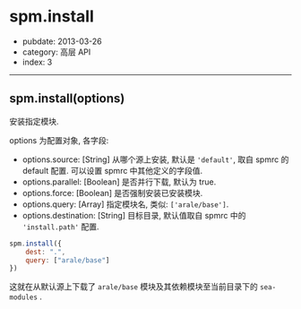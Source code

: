 # spm.install

- pubdate: 2013-03-26
- category: 高层 API
- index: 3

-----------

## spm.install(options)

安装指定模块.

options 为配置对象, 各字段:

- options.source: [String] 从哪个源上安装, 默认是 `'default'`, 取自 spmrc 的 default 配置. 可以设置 spmrc 中其他定义的字段值.
- options.parallel: [Boolean] 是否并行下载, 默认为 true.
- options.force: [Boolean] 是否强制安装已安装模块.
- options.query: [Array<String>] 指定模块名, 类似: `['arale/base']`.
- options.destination: [String] 目标目录, 默认值取自 spmrc 中的 `'install.path'` 配置.

```js
spm.install({
    dest: ".",
    query: ["arale/base"]
})
```
这就在从默认源上下载了 `arale/base` 模块及其依赖模块至当前目录下的 `sea-modules` .
